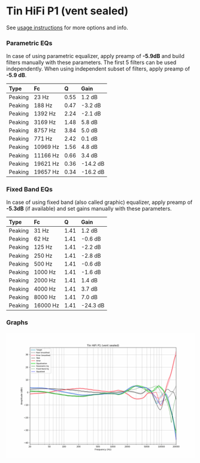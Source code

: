 # Tin HiFi P1 (vent sealed)
See [usage instructions](https://github.com/jaakkopasanen/AutoEq#usage) for more options and info.

### Parametric EQs
In case of using parametric equalizer, apply preamp of **-5.9dB** and build filters manually
with these parameters. The first 5 filters can be used independently.
When using independent subset of filters, apply preamp of **-5.9 dB**.

| Type    | Fc       |    Q | Gain     |
|:--------|:---------|:-----|:---------|
| Peaking | 23 Hz    | 0.55 | 1.2 dB   |
| Peaking | 188 Hz   | 0.47 | -3.2 dB  |
| Peaking | 1392 Hz  | 2.24 | -2.1 dB  |
| Peaking | 3169 Hz  | 1.48 | 5.8 dB   |
| Peaking | 8757 Hz  | 3.84 | 5.0 dB   |
| Peaking | 771 Hz   | 2.42 | 0.1 dB   |
| Peaking | 10969 Hz | 1.56 | 4.8 dB   |
| Peaking | 11166 Hz | 0.66 | 3.4 dB   |
| Peaking | 19621 Hz | 0.36 | -14.2 dB |
| Peaking | 19657 Hz | 0.34 | -16.2 dB |

### Fixed Band EQs
In case of using fixed band (also called graphic) equalizer, apply preamp of **-5.3dB**
(if available) and set gains manually with these parameters.

| Type    | Fc       |    Q | Gain     |
|:--------|:---------|:-----|:---------|
| Peaking | 31 Hz    | 1.41 | 1.2 dB   |
| Peaking | 62 Hz    | 1.41 | -0.6 dB  |
| Peaking | 125 Hz   | 1.41 | -2.2 dB  |
| Peaking | 250 Hz   | 1.41 | -2.8 dB  |
| Peaking | 500 Hz   | 1.41 | -0.6 dB  |
| Peaking | 1000 Hz  | 1.41 | -1.6 dB  |
| Peaking | 2000 Hz  | 1.41 | 1.4 dB   |
| Peaking | 4000 Hz  | 1.41 | 3.7 dB   |
| Peaking | 8000 Hz  | 1.41 | 7.0 dB   |
| Peaking | 16000 Hz | 1.41 | -24.3 dB |

### Graphs
![](./Tin%20HiFi%20P1%20(vent%20sealed).png)